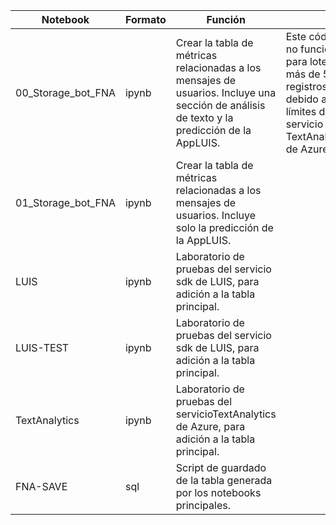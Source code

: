 | Notebook           | Formato | Función                                                                                                                                     |                                                                                                                     |
|--------------------|---------|---------------------------------------------------------------------------------------------------------------------------------------------|---------------------------------------------------------------------------------------------------------------------|
| 00_Storage_bot_FNA | ipynb   | Crear la tabla de métricas relacionadas a los mensajes de usuarios. Incluye una sección de análisis de texto y la predicción de la AppLUIS. | Este código no funciona para lotes de más de 5 registros, debido a los límites del servicio TextAnalytics de Azure. |
| 01_Storage_bot_FNA | ipynb   | Crear la tabla de métricas relacionadas a los mensajes de usuarios. Incluye solo la predicción de la AppLUIS.                               |                                                                                                                     |
| LUIS               | ipynb   | Laboratorio de pruebas del servicio sdk de LUIS, para adición a la tabla principal.                                                         |                                                                                                                     |
| LUIS-TEST          | ipynb   | Laboratorio de pruebas del servicio sdk de LUIS, para adición a la tabla principal.                                                         |                                                                                                                     |
| TextAnalytics      | ipynb   | Laboratorio de pruebas del servicioTextAnalytics de Azure, para adición a la tabla principal.                                               |                                                                                                                     |
| FNA-SAVE           | sql     | Script de guardado de la tabla generada por los notebooks principales.                                                                      |                                                                                                                     |
